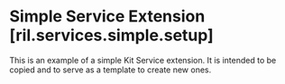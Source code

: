# Simple Service Extension [ril.services.simple.setup]

This is an example of a simple Kit Service extension. It is intended to be copied and to serve as a template to create new ones.
